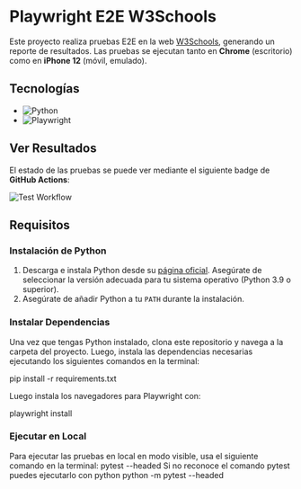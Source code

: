 # Playwright E2E W3Schools


Este proyecto realiza pruebas E2E en la web [W3Schools](https://w3schools.com), generando un reporte de resultados. Las pruebas se ejecutan tanto en **Chrome** (escritorio) como en **iPhone 12** (móvil, emulado).

## Tecnologías

- ![Python](https://img.shields.io/badge/Python-3.12%2B-blue)  
- ![Playwright](https://img.shields.io/badge/Playwright-v1.48-green)

## Ver Resultados

El estado de las pruebas se puede ver mediante el siguiente badge de **GitHub Actions**:

![Test Workflow](https://github.com/Bootcamp-QA/e2e-playwright-w3school/actions/workflows/playwright_tests.yml/badge.svg)

## Requisitos

### Instalación de Python

1. Descarga e instala Python desde su [página oficial](https://www.python.org/downloads/). Asegúrate de seleccionar la versión adecuada para tu sistema operativo (Python 3.9 o superior).
2. Asegúrate de añadir Python a tu `PATH` durante la instalación.

### Instalar Dependencias

Una vez que tengas Python instalado, clona este repositorio y navega a la carpeta del proyecto. Luego, instala las dependencias necesarias ejecutando los siguientes comandos en la terminal:

pip install -r requirements.txt

Luego instala los navegadores para Playwright con:

playwright install

### Ejecutar en Local
Para ejecutar las pruebas en local en modo visible, usa el siguiente comando en la terminal:
pytest --headed
Si no reconoce el comando pytest puedes ejecutarlo con python
python -m pytest --headed



